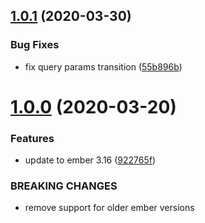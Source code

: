 ## [1.0.1](https://github.com/BBVAEngineering/ember-state/compare/v1.0.0...v1.0.1) (2020-03-30)

### Bug Fixes

- fix query params transition ([55b896b](https://github.com/BBVAEngineering/ember-state/commit/55b896be91f2ddd6bb32f5fc5a3285291acf0e90))

# [1.0.0](https://github.com/BBVAEngineering/ember-state/compare/v0.0.5...v1.0.0) (2020-03-20)

### Features

- update to ember 3.16 ([922765f](https://github.com/BBVAEngineering/ember-state/commit/922765f430e4d1147cfe20b18c9ffa9fa6a0f459))

### BREAKING CHANGES

- remove support for older ember versions

